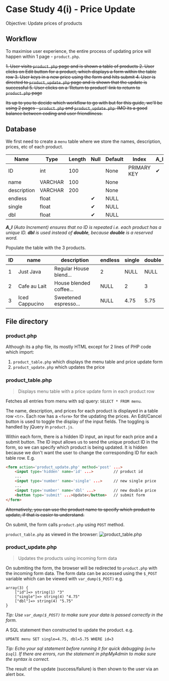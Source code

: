 # Case Study 4(i) - Price Update

Objective: Update prices of products

## Workflow

To maximise user experience, the entire process of updating price will happen within 1 page - `product.php`.

~~1. User visits `product.php` page and is shown a table of products
2. User clicks on Edit button for a product, which displays a form within the table row
3. User keys in a new price using the form and hits submit
4. User is directed to `product_update.php` page and is shown that the update is successful
5. User clicks on a 'Return to product' link to return to `product.php` page~~

~~Its up to you to decide which workflow to go with but for this guide, we'll be using 2 pages - `product.php` and `product_update.php`. IMO its a good balance between coding and user friendliness.~~

## Database

We first need to create a `menu` table where we store the names, description, prices, etc of each product.


| Name          | Type      | Length    | Null  | Default   | Index         | A_I   |
|---------------|-----------|-----------|-------|-----------|---------------|-------|
| ID            | int       | 100       |       | None      | PRIMARY KEY   |  ✔    |
| name          | VARCHAR   | 100       |       | None      |               |       |
| description   | VARCHAR   | 200       |       | None      |               |       |
| endless       | float     |           | ✔     | NULL      |               |       |
| single        | float     |           | ✔     | NULL      |               |       |
| dbl           | float     |           | ✔     | NULL      |               |       |

***A_I** (Auto Increment) ensures that no ID is repeated i.e. each product has a unique ID. **dbl** is used instead of **double**, because **double** is a reserved word.*

Populate the table with the 3 products.

| ID | name             | description              | endless | single | double |
|----|------------------|--------------------------|---------|--------|--------|
| 1  | Just Java        | Regular House blend...   | 2       | NULL   | NULL   |
| 2  | Cafe au Lait     | House blended coffee...  | NULL    | 2      | 3      |
| 3  | Iced Cappucino   | Sweetened espresso...    | NULL    | 4.75   | 5.75   |


## File directory

### product.php
Although its a php file, its mostly HTML except for 2 lines of PHP code which import:
1. `product_table.php` which displays the menu table and price update form
2. `product_update.php` which updates the price

### product_table.php
> Displays menu table with a price update form in each product row

Fetches all entries from menu with sql query: `SELECT * FROM menu`.

The name, description, and prices for each product is displayed in a table row `<tr>`. Each row has a `<form>` for the updating the prices. An Edit/Cancel button is used to toggle the display of the input fields. The toggling is handled by jQuery in `product.js`.

Within each form, there is a hidden ID input, an input for each price and a submit button. The ID input allows us to send the unique product ID in the form, so we can specify which product is being updated. It is hidden because we don't want the user to change the corresponding ID for each table row. E.g.

```html
<form action='product_update.php' method='post' ...>
    <input type='hidden' name='id' ...>         // product id
    ...
    <input type='number' name='single' ...>     // new single price
    ...
    <input type='number' name='dbl' ...>        // new double price
    <button type='submit' ...>Update</button>   // submit form
</form>
```

~~Alternatively, you can use the product name to specify which product to update, if that is easier to understand.~~

On submit, the form calls `product.php` using `POST` method.

`product_table.php` as viewed in the browser:
![product_table.php](https://raw.githubusercontent.com/vamonke/javajam/master/product/product.png)

### product_update.php
> Updates the products using incoming form data

On submiting the form, the browser will be redirected to `product.php` with the incoming form data. The form data can be accessed using the `$_POST` variable which can be viewed with `var_dump($_POST)` e.g. 
```
array(3) {
    ["id"]=> string(1) "3"
    ["single"]=> string(4) "4.75"
    ["dbl"]=> string(4) "5.75"
}
```
*Tip: Use `var_dump($_POST)` to make sure your data is passed correctly in the form.*

A SQL statement then constructed to update the product. e.g.
```
UPDATE menu SET single=4.75, dbl=5.75 WHERE id=3
```
*Tip: Echo your sql statement before running it for quick debugging (`echo $sql`). If there are errors, run the statement in phpMyAdmin to make sure the syntax is correct.*

The result of the update (success/failure) is then shown to the user via an alert box.

